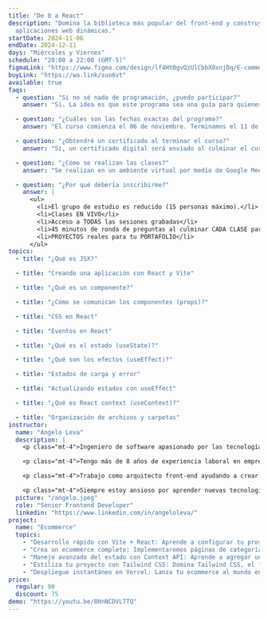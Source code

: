 ```yaml
---
title: "De 0 a React"
description: "Domina la biblioteca más popular del front-end y construye
  aplicaciones web dinámicas."
startDate: 2024-11-06
endDate: 2024-12-11
days: "Miércoles y Viernes"
schedule: "20:00 a 22:00 (GMT-5)"
figmaLink: "https://www.figma.com/design/lf4Ht0gvQzUlCbbX0xnjDq/E-commerce-Website-Template-(Freebie)-(Community)?node-id=0-1&node-type=canvas&t=fqlHxOpPqV4cbSdK-0"
buyLink: "https://wa.link/suo6vt"
available: true
faqs:
  - question: "Si no sé nada de programación, ¿puedo participar?"
    answer: "Sí. La idea es que este programa sea una guía para quienes recién empiezan este camino, para acompañarlos y orientarlos en este increíble mundo."

  - question: "¿Cuáles son las fechas exactas del programa?"
    answer: "El curso comienza el 06 de noviembre. Terminamos el 11 de diciembre."

  - question: "¿Obtendré un certificado al terminar el curso?"
    answer: "Sí, un certificado digital será enviado al culminar el curso"

  - question: "¿Cómo se realizan las clases?"
    answer: "Se realizan en un ambiente virtual por medio de Google Meet. Para tener la mejor experiencia deberías asistir a los eventos en vivo ya que serán interactivos. De todas maneras, las clases serán grabadas y enviadas el día después de cada clase."

  - question: "¿Por qué debería inscribirme?"
    answer: |
      <ul>
        <li>El grupo de estudio es reducido (15 personas máximo).</li>
        <li>Clases EN VIVO</li>
        <li>Acceso a TODAS las sesiones grabadas</li>
        <li>45 minutos de ronda de preguntas al culminar CADA CLASE para que aclares TODAS tus dudas</li>
        <li>PROYECTOS reales para tu PORTAFOLIO</li>
      </ul>
topics:
  - title: "¿Qué es JSX?"

  - title: "Creando una aplicación con React y Vite"

  - title: "¿Qué es un componente?"

  - title: "¿Cómo se comunican los componentes (props)?"

  - title: "CSS en React"

  - title: "Eventos en React"

  - title: "¿Qué es el estado (useState)?"

  - title: "¿Qué son los efectos (useEffect)?"

  - title: "Estados de carga y error"

  - title: "Actualizando estados con useEffect"

  - title: "¿Qué es React context (useContext)?"

  - title: "Organización de archivos y carpetas"
instructor:
  name: "Angelo Leva"
  description: |
    <p class="mt-4">Ingeniero de software apasionado por las tecnologías web y el desarrollo de aplicaciones multiplataforma.</p> 

    <p class="mt-4">Tengo más de 8 años de experiencia laboral en empresas de tecnología, startups locales y extranjeras. Creo contenido en redes sociales sobre programación.</p>

    <p class="mt-4">Trabajo como arquitecto front-end ayudando a crear aplicaciones web de alto rendimiento. Disfruto aprendiendo cosas nuevas, desarrollando actividades de equipo y soluciones creativas.</p>

    <p class="mt-4">Siempre estoy ansioso por aprender nuevas tecnologías y con un interés genuino por la mejor experiencia de usuario.</p>
  picture: "/angelo.jpeg"
  role: "Senior Frontend Developer"
  linkedin: "https://www.linkedin.com/in/angeloleva/"
project:
  name: "Ecommerce"
  topics:
    - "Desarrollo rápido con Vite + React: Aprende a configurar tu proyecto con Vite para obtener una experiencia de desarrollo increíblemente rápida y optimizada."
    - "Crea un ecommerce completo: Implementaremos páginas de categorías, productos y carrito de compras con la potencia de React Router, brindando una experiencia de navegación fluida y eficiente."
    - "Manejo avanzado del estado con Context API: Aprende a agregar un contexto global a tu aplicación para gestionar datos clave como el estado del carrito de compras de manera sencilla y escalable."
    - "Estiliza tu proyecto con Tailwind CSS: Domina Tailwind CSS, el framework de estilos más popular, para crear diseños atractivos y personalizados en menos tiempo."
    - "Despliegue instantáneo en Vercel: Lanza tu ecommerce al mundo en cuestión de minutos gracias al deployment en Vercel, una plataforma rápida y confiable para aplicaciones React."
price:
  regular: 90
  discount: 75
demo: "https://youtu.be/8HnNCDVL7TQ"
---
```

